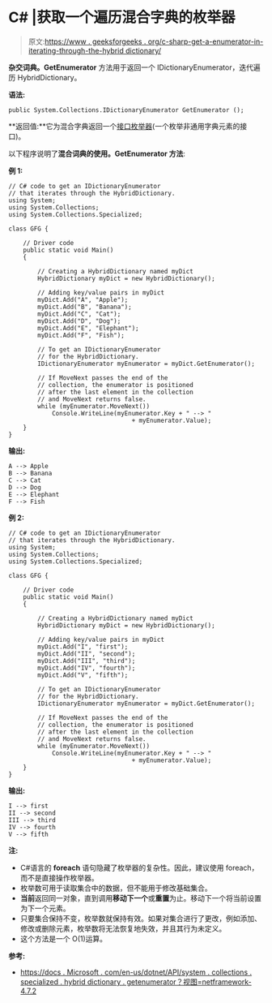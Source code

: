# C# |获取一个遍历混合字典的枚举器

> 原文:[https://www . geeksforgeeks . org/c-sharp-get-a-enumerator-in-iterating-through-the-hybrid dictionary/](https://www.geeksforgeeks.org/c-sharp-get-an-enumerator-that-iterates-through-the-hybriddictionary/)

**杂交词典。GetEnumerator** 方法用于返回一个 IDictionaryEnumerator，迭代遍历 HybridDictionary。

**语法:**

```
public System.Collections.IDictionaryEnumerator GetEnumerator ();

```

**返回值:**它为混合字典返回一个[接口枚举器](https://docs.microsoft.com/en-us/dotnet/api/system.collections.idictionaryenumerator?view=netframework-4.7.2)(一个枚举非通用字典元素的接口)。

以下程序说明了**混合词典的使用。GetEnumerator 方法**:

**例 1:**

```
// C# code to get an IDictionaryEnumerator
// that iterates through the HybridDictionary.
using System;
using System.Collections;
using System.Collections.Specialized;

class GFG {

    // Driver code
    public static void Main()
    {

        // Creating a HybridDictionary named myDict
        HybridDictionary myDict = new HybridDictionary();

        // Adding key/value pairs in myDict
        myDict.Add("A", "Apple");
        myDict.Add("B", "Banana");
        myDict.Add("C", "Cat");
        myDict.Add("D", "Dog");
        myDict.Add("E", "Elephant");
        myDict.Add("F", "Fish");

        // To get an IDictionaryEnumerator
        // for the HybridDictionary.
        IDictionaryEnumerator myEnumerator = myDict.GetEnumerator();

        // If MoveNext passes the end of the
        // collection, the enumerator is positioned
        // after the last element in the collection
        // and MoveNext returns false.
        while (myEnumerator.MoveNext())
            Console.WriteLine(myEnumerator.Key + " --> " 
                                  + myEnumerator.Value);
    }
}
```

**输出:**

```
A --> Apple
B --> Banana
C --> Cat
D --> Dog
E --> Elephant
F --> Fish

```

**例 2:**

```
// C# code to get an IDictionaryEnumerator
// that iterates through the HybridDictionary.
using System;
using System.Collections;
using System.Collections.Specialized;

class GFG {

    // Driver code
    public static void Main()
    {

        // Creating a HybridDictionary named myDict
        HybridDictionary myDict = new HybridDictionary();

        // Adding key/value pairs in myDict
        myDict.Add("I", "first");
        myDict.Add("II", "second");
        myDict.Add("III", "third");
        myDict.Add("IV", "fourth");
        myDict.Add("V", "fifth");

        // To get an IDictionaryEnumerator
        // for the HybridDictionary.
        IDictionaryEnumerator myEnumerator = myDict.GetEnumerator();

        // If MoveNext passes the end of the
        // collection, the enumerator is positioned
        // after the last element in the collection
        // and MoveNext returns false.
        while (myEnumerator.MoveNext())
            Console.WriteLine(myEnumerator.Key + " --> " 
                                  + myEnumerator.Value);
    }
}
```

**输出:**

```
I --> first
II --> second
III --> third
IV --> fourth
V --> fifth

```

**注:**

*   C#语言的 **foreach** 语句隐藏了枚举器的复杂性。因此，建议使用 foreach，而不是直接操作枚举器。
*   枚举数可用于读取集合中的数据，但不能用于修改基础集合。
*   **当前**返回同一对象，直到调用**移动下一个**或**重置**为止。移动下一个将当前设置为下一个元素。
*   只要集合保持不变，枚举数就保持有效。如果对集合进行了更改，例如添加、修改或删除元素，枚举数将无法恢复地失效，并且其行为未定义。
*   这个方法是一个 O(1)运算。

**参考:**

*   [https://docs . Microsoft . com/en-us/dotnet/API/system . collections . specialized . hybrid dictionary . getenumerator？视图=netframework-4.7.2](https://docs.microsoft.com/en-us/dotnet/api/system.collections.specialized.hybriddictionary.getenumerator?view=netframework-4.7.2)